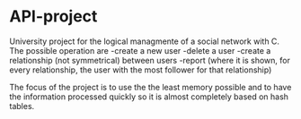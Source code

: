 # API-project
University project for the logical managmente of a social network with C.
The possible operation are
-create a new user
-delete a user
-create a relationship (not symmetrical) between users
-report (where it is shown, for every relationship, the user with the most follower for that relationship)

The focus of the project is to use the the least memory possible and to have the information processed quickly so it is almost completely based on hash tables.
